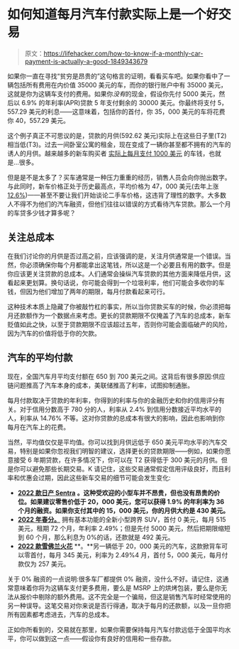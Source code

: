 # 如何知道每月汽车付款实际上是一个好交易

> 原文：<https://lifehacker.com/how-to-know-if-a-monthly-car-payment-is-actually-a-good-1849343679>

如果你一直在寻找“贫穷是昂贵的”这句格言的证明，看看买车吧。如果你看中了一辆包括所有费用在内价值 35000 美元的车，而你的银行账户中有 35000 美元，这就是你为这辆车支付的费用。如果你*没有*的现金，假设你先付 5000 美元，然后以 6.9% 的年利率(APR)贷款 5 年支付剩余的 30000 美元。你最终将支付 5，557.29 美元的利息——这意味着，包括你的首付，你 35，000 美元的车将花费你 40，557.29 美元。



这个例子真正不可思议的是，贷款的月供(592.62 美元)实际上在这些日子里(T2)相当低(T3)。过去一间卧室公寓的租金，现在变成了一辆你甚至都不拥有的汽车的诱人的月供。越来越多的新车购买者 [实际上每月支付 1000 美元](https://money.com/thousand-dollar-car-payments-increase/) 的车钱，也就是...很多。

但是是不是太多了？买车通常是一种压力重重的经历，销售人员会向你抛出数字。与此同时，新车价格正处于历史最高点，平均价格为 47，000 美元(去年上涨[12.6%](https://www.bls.gov/news.release/cpi.nr0.htm))——甚至不要让我们开始谈论二手车价格，这违背了理性的数字。大多数人不得不为他们的汽车融资，但他们往往以错误的方式看待汽车贷款。那么一个月的车贷多少钱才算多呢？

## 关注总成本

在我们讨论你的月供是否过高之前，应该强调的是，关注月供通常是一个错误。当然，你必须确保你每个月都能拿出这笔钱，所以这是一个必要且有用的数字。但是你应该更关注贷款的总成本。人们通常会操纵汽车贷款的其他方面来降低月供，这看起来更划算。换句话说，你可能会得到一个垃圾利率，他们可能会多收你的车钱，但因为他们增加了两年的期限，每月付款看起来可行。

这种技术本质上隐藏了你被敲竹杠的事实，所以当你贷款买车的时候，你必须把每月还款额作为一个数据点来考虑。更长的贷款期限不仅掩盖了汽车的总成本，新车贬值如此之快，以至于贷款期限不应该超过五年，否则你可能会面临破产的风险，因为汽车的价值将低于你的欠款。

## 汽车的平均付款

现在，全国汽车月平均支付额在 650 到 700 美元之间。这背后有很多原因:供应链问题推高了汽车本身的成本，美联储推高了利率，试图抑制通胀。

每月付款取决于贷款的年利率，你得到的利率与你的金融历史和你的信用评分有关。对于信用分数高于 780 分的人，利率从 2.4% 到信用分数接近平均水平的人，利率从 14.76% 不等。这对你贷款的总成本有很大的影响，因此也影响到你每月在汽车上的花费。

当然，平均值仅仅是平均值。你可以找到月供远低于 650 美元平均水平的汽车交易，特别是如果你忽视我们明智的建议，选择更长的贷款期限——例如，如果你愿意接受 6 年期贷款，在许多情况下，你可以在 T2 获得低于 300 美元的月供。但是你可以避免那些长期交易。K 请记住，这些交易通常假定信用评级良好，而且利率和优惠会过期，因此这些新车交易的细节可能会发生变化:

*   [**2022 款日产 Sentra**](https://www.nissanusa.com/vehicles/cars/sentra/deals-incentives-offers.html) **。这种受欢迎的小型车并不昂贵，但也没有昂贵的价位。如果建议零售价低于 20，000 美元，您可以获得 1.9% 的年利率为 36 个月的融资。如果你支付其中的 15，000 美元，你的月供大约是 430 美元。**
*   [**2022 年春分。**](https://www.chevrolet.com/suvs/equinox/build-and-price/summary) 拥有基本功能的全新小型跨界 SUV，首付 0 美元，每月 515 美元，租期 72 个月，年利率 2.49%；但是先付 5000 美元，然后把期限缩短到 60 个月，那么利息为 0%的话，还款就是 492 美元。
*   [**2022 款雪佛兰火花**](https://www.chevrolet.com/cars/spark/build-and-price/summary) **。**另一辆低于 20，000 美元的汽车，这款掀背车可以零首付，每月 345 美元，利率为 2.49%4 月，首付 5，000 美元，每月付款仅为 257 美元。

关于 0% 融资的一点说明:很多车厂都提供 0% 融资，没什么不好。请记住，这通常意味着你将为这辆车支付更多费用，要么是 MSRP 上的烘烤包装，要么是你无法从报价中剔除的额外费用。这不完全是一个骗局，但这是销售汽车时经常使用的另一种误导。这笔交易对你来说是否行得通，取决于每月的还款额，以及一旦你把所有因素都考虑进去，汽车的总成本。

正如你所看到的，交易就在那里，如果你需要保持每月汽车付款远低于全国平均水平，你可以做到这一点——假设你有良好的信用和一些存款。